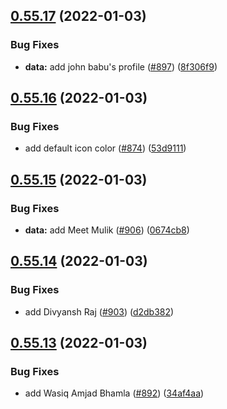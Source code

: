 ## [0.55.17](https://github.com/EddieHubCommunity/LinkFree/compare/v0.55.16...v0.55.17) (2022-01-03)


### Bug Fixes

* **data:** add john babu's profile ([#897](https://github.com/EddieHubCommunity/LinkFree/issues/897)) ([8f306f9](https://github.com/EddieHubCommunity/LinkFree/commit/8f306f9ef19bc9fe5fb340c811ba6e6f4551cb38))



## [0.55.16](https://github.com/EddieHubCommunity/LinkFree/compare/v0.55.15...v0.55.16) (2022-01-03)


### Bug Fixes

* add default icon color  ([#874](https://github.com/EddieHubCommunity/LinkFree/issues/874)) ([53d9111](https://github.com/EddieHubCommunity/LinkFree/commit/53d9111a665d1d63f77c51e1b91ce334709d1a79))



## [0.55.15](https://github.com/EddieHubCommunity/LinkFree/compare/v0.55.14...v0.55.15) (2022-01-03)


### Bug Fixes

* **data:** add Meet Mulik ([#906](https://github.com/EddieHubCommunity/LinkFree/issues/906)) ([0674cb8](https://github.com/EddieHubCommunity/LinkFree/commit/0674cb8d85887212e542be42143c4a9d585b30f8))



## [0.55.14](https://github.com/EddieHubCommunity/LinkFree/compare/v0.55.13...v0.55.14) (2022-01-03)


### Bug Fixes

* add Divyansh Raj ([#903](https://github.com/EddieHubCommunity/LinkFree/issues/903)) ([d2db382](https://github.com/EddieHubCommunity/LinkFree/commit/d2db382de10c1eebbaa97e18facbe5ff44bdf933))



## [0.55.13](https://github.com/EddieHubCommunity/LinkFree/compare/v0.55.12...v0.55.13) (2022-01-03)


### Bug Fixes

* add Wasiq Amjad Bhamla ([#892](https://github.com/EddieHubCommunity/LinkFree/issues/892)) ([34af4aa](https://github.com/EddieHubCommunity/LinkFree/commit/34af4aa922338fdfb6a6e345707cfdff97984330))




